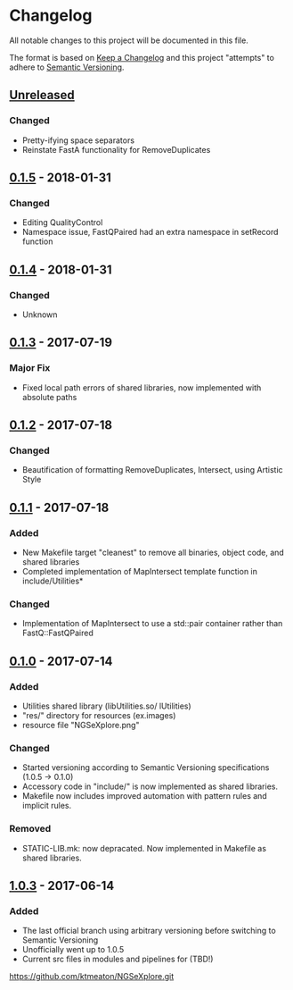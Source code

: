 # Changelog
All notable changes to this project will be documented in this file.

The format is based on [Keep a Changelog](http://keepachangelog.com/en/1.0.0/)
and this project "attempts" to adhere to [Semantic Versioning](http://semver.org/spec/v2.0.0.html).

## [Unreleased]
### Changed
- Pretty-ifying space separators
- Reinstate FastA functionality for RemoveDuplicates

## [0.1.5] - 2018-01-31
### Changed
- Editing QualityControl
- Namespace issue, FastQPaired had an extra namespace in setRecord function

## [0.1.4] - 2018-01-31
### Changed
- Unknown

## [0.1.3] - 2017-07-19
### Major Fix
- Fixed local path errors of shared libraries, now implemented with absolute paths

## [0.1.2] - 2017-07-18
### Changed
- Beautification of formatting RemoveDuplicates, Intersect, using Artistic Style

## [0.1.1] - 2017-07-18
### Added
- New Makefile target "cleanest" to remove all binaries, object code, and shared libraries
- Completed implementation of MapIntersect template function in include/Utilities*

### Changed
- Implementation of MapIntersect to use a std::pair container rather than FastQ::FastQPaired

## [0.1.0] - 2017-07-14
### Added
- Utilities shared library (libUtilities.so/ lUtilities)
- "res/" directory for resources (ex.images)
- resource file "NGSeXplore.png"

### Changed
- Started versioning according to Semantic Versioning specifications (1.0.5 -> 0.1.0)
- Accessory code in "include/" is now implemented as shared libraries.
- Makefile now includes improved automation with pattern rules and implicit rules.

### Removed
- STATIC-LIB.mk: now depracated. Now implemented in Makefile as shared libraries.

## [1.0.3] - 2017-06-14
### Added
- The last official branch using arbitrary versioning before switching to Semantic Versioning
- Unofficially went up to 1.0.5
- Current src files in modules and pipelines for (TBD!)


https://github.com/ktmeaton/NGSeXplore.git

[Unreleased]: https://github.com/ktmeaton/NGSeXplore/compare/v0.1.5...HEAD
[0.1.5]: https://github.com/ktmeaton/NGSeXplore/compare/v0.1.5...v0.1.4
[0.1.4]: https://github.com/ktmeaton/NGSeXplore/compare/v0.1.4...v0.1.3
[0.1.3]: https://github.com/ktmeaton/NGSeXplore/compare/v0.1.3...v0.1.2
[0.1.2]: https://github.com/ktmeaton/NGSeXplore/compare/v0.1.2...v0.1.1
[0.1.1]: https://github.com/ktmeaton/NGSeXplore/compare/v0.1.1...v0.1.0
[0.1.0]: https://github.com/ktmeaton/NGSeXplore/compare/v0.1.0...1.0.3
[1.0.3]: https://github.com/ktmeaton/NGSeXplore/compare/1.0.3...1.0.2
